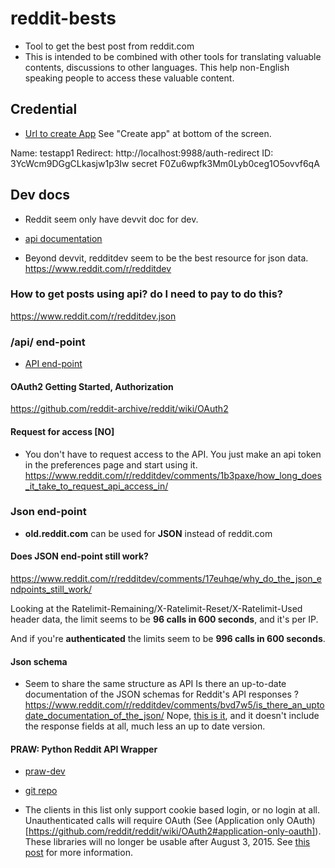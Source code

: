 

# reddit-bests

- Tool to get the best post from reddit.com
- This is intended to be combined with other tools for translating valuable contents, discussions 
    to other languages. This help non-English speaking people to access these valuable content.

## Credential

- [Url to create App](https://www.reddit.com/prefs/apps/)
    See "Create app" at bottom of the screen.


Name: testapp1
Redirect: http://localhost:9988/auth-redirect
ID: 3YcWcm9DGgCLkasjw1p3Iw
secret	F0Zu6wpfk3Mm0Lyb0ceg1O5ovvf6qA


## Dev docs

- Reddit seem only have devvit doc for dev.

- [api documentation](https://www.reddit.com/dev/api/)

- Beyond devvit, redditdev seem to be the best resource for json data.
https://www.reddit.com/r/redditdev


### How to get posts using api? do I need to pay to do this? 
https://www.reddit.com/r/redditdev.json



### /api/ end-point

- [API end-point](https://www.reddit.com/dev/api/)

#### OAuth2 Getting Started, Authorization

https://github.com/reddit-archive/reddit/wiki/OAuth2


#### Request for access [NO]

- You don't have to request access to the API. You just make an api token in the preferences page and start using it.
    https://www.reddit.com/r/redditdev/comments/1b3paxe/how_long_does_it_take_to_request_api_access_in/

### Json end-point

- **old.reddit.com** can be used for **JSON** instead of reddit.com

#### Does JSON end-point still work?

https://www.reddit.com/r/redditdev/comments/17euhqe/why_do_the_json_endpoints_still_work/

Looking at the Ratelimit-Remaining/X-Ratelimit-Reset/X-Ratelimit-Used header data, the limit seems to be **96 calls in 600 seconds**, and it's per IP.

And if you're **authenticated** the limits seem to be **996 calls in 600 seconds**. 

#### Json schema

- Seem to share the same structure as API
    Is there an up-to-date documentation of the JSON schemas for Reddit's API responses ? 
    https://www.reddit.com/r/redditdev/comments/bvd7w5/is_there_an_uptodate_documentation_of_the_json/
    Nope, [this is it](https://www.reddit.com/dev/api/), and it doesn't include the response fields at all, much less an up to date version. 


#### PRAW: Python Reddit API Wrapper

- [praw-dev](https://github.com/praw-dev/praw)
- [git repo](https://github.com/tmelz/reddit_api)


- The clients in this list only support cookie based login, or no login at all. Unauthenticated calls will require OAuth (See (Application only OAuth)[https://github.com/reddit/reddit/wiki/OAuth2#application-only-oauth]).
    These libraries will no longer be usable after August 3, 2015. See [this post](https://www.reddit.com/r/redditdev/comments/2ujhkr/important_api_licensing_terms_clarified/) for more information.

